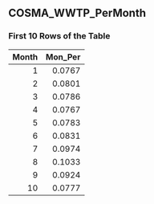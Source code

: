 ## COSMA_WWTP_PerMonth
### First 10 Rows of the Table
|   Month |   Mon_Per |
|--------:|----------:|
|       1 |    0.0767 |
|       2 |    0.0801 |
|       3 |    0.0786 |
|       4 |    0.0767 |
|       5 |    0.0783 |
|       6 |    0.0831 |
|       7 |    0.0974 |
|       8 |    0.1033 |
|       9 |    0.0924 |
|      10 |    0.0777 |